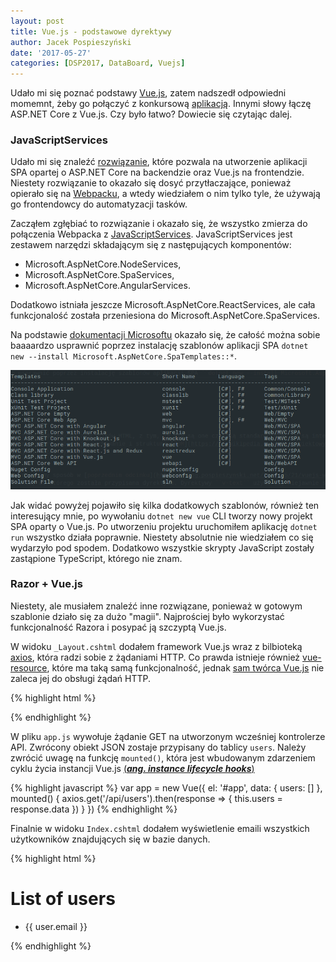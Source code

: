 ```yaml
---
layout: post
title: Vue.js - podstawowe dyrektywy
author: Jacek Pospieszyński
date: '2017-05-27'
categories: [DSP2017, DataBoard, Vuejs]
---
```

Udało mi się poznać podstawy [Vue.js](https://vuejs.org), zatem nadszedł odpowiedni momemnt, żeby go połączyć z konkursową [aplikacją](https://github.com/pospieszja/DataBoard). Innymi słowy łączę ASP.NET Core z Vue.js. Czy było łatwo? Dowiecie się czytając dalej.

<!--more-->
### JavaScriptServices
Udało mi się znaleźć [rozwiązanie](https://blog.kloud.com.au/2017/02/14/running-vuejs-on-aspnet-core-apps/), które pozwala na utworzenie aplikacji SPA opartej o ASP.NET Core na backendzie oraz Vue.js na frontendzie. Niestety rozwiązanie to okazało się dosyć przytłaczające, ponieważ opierało się na [Webpacku](https://webpack.github.io/), a wtedy wiedziałem o nim tylko tyle, że używają go frontendowcy do automatyzacji tasków.

Zacząłem zgłębiać to rozwiązanie i okazało się, że wszystko zmierza do połączenia Webpacka z [JavaScriptServices](https://github.com/aspnet/JavaScriptServices). JavaScriptServices jest zestawem narzędzi składającym się z następujących komponentów:
* Microsoft.AspNetCore.NodeServices,
* Microsoft.AspNetCore.SpaServices,
* Microsoft.AspNetCore.AngularServices.

Dodatkowo istniała jeszcze Microsoft.AspNetCore.ReactServices, ale cała funkcjonalość została przeniesiona do Microsoft.AspNetCore.SpaServices.

Na podstawie [dokumentacji Microsoftu](https://blogs.msdn.microsoft.com/webdev/2017/02/14/building-single-page-applications-on-asp-net-core-with-javascriptservices/) okazało się, że całość można sobie baaaardzo usprawnić poprzez instalację szablonów aplikacji SPA ``dotnet new --install Microsoft.AspNetCore.SpaTemplates::*``.

![dotnet spa templates"](/assets/2017-05-30-status-projektu-vol6/dotnet-spa-templates.png "dotnet spa templates")

Jak widać powyżej pojawiło się kilka dodatkowych szablonów, również ten interesujący mnie, po wywołaniu ``dotnet new vue`` CLI tworzy nowy projekt SPA oparty o Vue.js.
Po utworzeniu projektu uruchomiłem aplikację ``dotnet run`` wszystko działa poprawnie. Niestety absolutnie nie wiedziałem co się wydarzyło pod spodem. Dodatkowo wszystkie skrypty JavaScript zostały zastąpione TypeScript, którego nie znam.


### Razor + Vue.js
Niestety, ale musiałem znaleźć inne rozwiązane, ponieważ w gotowym szablonie działo się za dużo "magii". Najprościej było wykorzystać funkcjonalność Razora i posypać ją szczyptą Vue.js.

W widoku ``_Layout.cshtml`` dodałem framework Vue.js wraz z bilbioteką [axios](https://github.com/mzabriskie/axios), która radzi sobie z żądaniami HTTP. Co prawda istnieje również [vue-resource](https://github.com/pagekit/vue-resource), które ma taką samą funkcjonalność, jednak [sam twórca Vue.js](https://medium.com/the-vue-point/retiring-vue-resource-871a82880af4) nie zaleca jej do obsługi żądań HTTP.

{% highlight html %}
<script src="https://unpkg.com/vue"></script>
<script src="https://unpkg.com/axios/dist/axios.min.js"></script>
<script src="~/js/app.js"></script>
{% endhighlight %} 

W pliku ``app.js`` wywołuje żądanie GET na utworzonym wcześniej kontrolerze API. Zwrócony obiekt JSON zostaje przypisany do tablicy ``users``. Należy zwrócić uwagę na funkcję ``mounted()``, która jest wbudowanym zdarzeniem cyklu życia instancji Vue.js [(***ang. instance lifecycle hooks***)](https://vuejs.org/v2/guide/instance.html#Instance-Lifecycle-Hooks)

{% highlight javascript %}
var app = new Vue({
  el: '#app',
  data: {
    users: []
  },
  mounted() {
    axios.get('/api/users').then(response => { this.users = response.data })
  }
})
{% endhighlight %} 

Finalnie w widoku ``Index.cshtml`` dodałem wyświetlenie emaili wszystkich użytkowników znajdujących się w bazie danych.

{% highlight html %}
<h1>List of users</h1>
<ul v-if="users && users.length">
    <li v-for="user in users">
        <p>{{ user.email }}</p>
    </li>
</ul>
{% endhighlight %} 